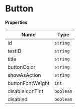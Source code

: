 <h1>Button</h1>

**Properties**

| Name | Type |
| --- | --- |
| id | <code>string</code> | 
| testID | <code>string</code> | 
| title | <code>string</code> | 
| buttonColor | <code>string</code> | 
| showAsAction | <code>string</code> | 
| buttonFontWeight | <code>int</code> | 
| disableIconTint | <code>boolean</code> | 
| disabled | <code>boolean</code> | 

